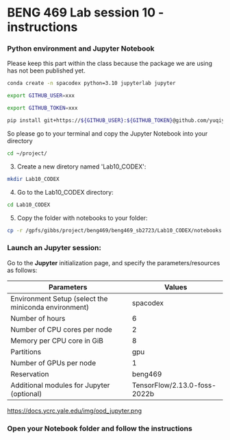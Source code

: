 
# BENG 469 Lab session 10 - instructions

### Python environment and Jupyter Notebook
Please keep this part within the class because the package we are using has not been published yet.
```bash
conda create -n spacodex python=3.10 jupyterlab jupyter
```
```bash
export GITHUB_USER=xxx
```
```bash
export GITHUB_TOKEN=xxx
```
```bash
pip install git+https://${GITHUB_USER}:${GITHUB_TOKEN}@github.com/yuqiyuqitan/SAP.git@preppip
```

So please go to your terminal and copy the Jupyter Notebook into your directory

```bash
cd ~/project/
```
3. Create a new diretory named 'Lab10_CODEX':
```bash
mkdir Lab10_CODEX
```
4. Go to the Lab10_CODEX directory:
```bash
cd Lab10_CODEX
```
5. Copy the folder with notebooks to your folder:
```bash
cp -r /gpfs/gibbs/project/beng469/beng469_sb2723/Lab10_CODEX/notebooks ./
```

### Launch an Jupyter session:

Go to the **Jupyter** initialization page, and specify the parameters/resources as follows:

 Parameters      | Values |
| ----------- | ----------- |
| Environment Setup (select the miniconda environment) | spacodex  |
| Number of hours   | 6        |
| Number of CPU cores per node   | 2        |
| Memory per CPU core in GiB   | 8       |
| Partitions   | gpu        |
| Number of GPUs per node | 1 |
| Reservation | beng469 |
| Additional modules for Jupyter (optional) | TensorFlow/2.13.0-foss-2022b |

https://docs.ycrc.yale.edu/img/ood_jupyter.png

### Open your Notebook folder and follow the instructions
